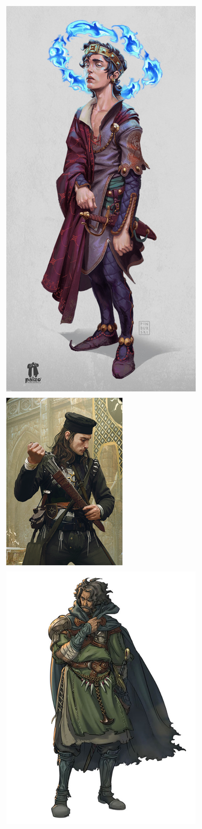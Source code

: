 ![lordling](images/lordling.jpg "Lordling")

![rogue](images/harindel-rogue.png "Harindel Rogue")

![Wanderer](images/wanderer.jpg "Wanderer")
